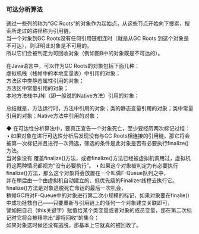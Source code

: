 ### 可达分析算法  

通过一些列的称为“GC Roots”的对象作为起始点，从这些节点开始向下搜索，搜索所走过的路径称为引用链，  
当一个对象到GC Roots没有任何引用链相连时（就是从GC Roots 到这个对象是不可达），则证明此对象是不可用的。  
所以它们会被判定为可回收对象（例如图B中的对象既是不可达的）。  


在Java语言中，可以作为GC Roots的对象包括下面几种：  
虚拟机栈（栈帧中的本地变量表）中引用的对象；  
方法区中类静态属性引用的对象；  
方法区中常量引用的对象；  
本地方法栈中JNI（即一般说的Native方法）引用的对象；  

总结就是，方法运行时，方法中引用的对象；类的静态变量引用的对象；类中常量引用的对象；Native方法中引用的对象；  


◆ 在可达性分析算法中，要真正宣告一个对象死亡，至少要经历两次标记过程：   
◑ 如果对象在进行可达性分析后发现没有与GC Roots相连接的引用链，那它将会被第一次标记并且进行一次筛选，筛选的条件是此对象是否有必要执行finalize()方法。  
当对象没有 覆盖finalize()方法，或者finalize()方法已经被虚拟机调用过，虚拟机将这两种情况都视为“没有必要执行”。
◑ 如果这个对象被判定为有必要执行finalize()方法，那么这个对象将会放置在一个叫做F-Queue队列之中，  
并在稍后由一个由虚拟机自动建立的、低优先级的Finalizer线程去执行它。finalize()方法是对象逃脱死亡命运的最后一次机会，  
稍候GC将对F-Queue中的对象进行第二次小规模的标记，如果对象要在finalie()中成功拯救自己——只要重新与引用链上的任何一个对象建立关联即可，  
譬如把自己（this关键字）赋值给某个类变量或者对象的成员变量，那在第二次标记时它将会被移除出“即将回收”的集合；  
如果对象这时候还没有逃脱，那基本上它就真的被回收了。

